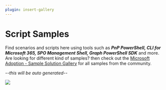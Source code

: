```yaml
---
plugin: insert-gallery
---
```


# Script Samples

Find scenarios and scripts here using tools such as ***PnP PowerShell, CLI for Microsoft 365, SPO Management Shell, Graph PowerShell SDK*** and more. Are looking for different kind of samples? then check out the [Microsoft Adoption - Sample Solution Gallery](https://adoption.microsoft.com/en-us/sample-solution-gallery/) for all samples from the community.

*--this will be auto generated--*

<img src="https://pnptelemetry.azurewebsites.net/script-samples" aria-hidden="true" />